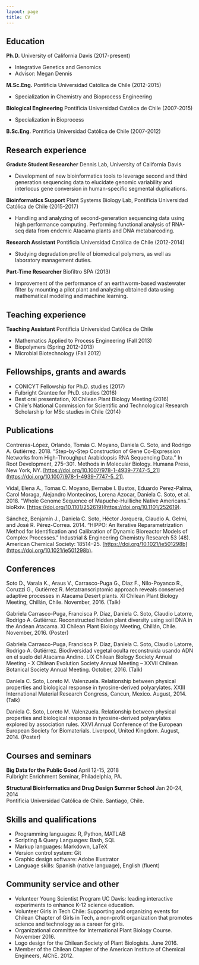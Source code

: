 ```yaml
---
layout: page
title: CV
---
```


## Education

**Ph.D.** University of California Davis (2017-present)  
- Integrative Genetics and Genomics
- Advisor: Megan Dennis

**M.Sc.Eng.** Pontificia Universidad Católica de Chile (2012-2015)  
- Specialization in Chemistry and Bioprocess Engineering

**Biological Engineering** Pontificia Universidad Católica de Chile (2007-2015)  
- Specialization in Bioprocess

**B.Sc.Eng.** Pontificia Universidad Católica de Chile (2007-2012)

## Research experience				

**Gradute Student Researcher** Dennis Lab, University of California Davis
- Development of new bioinformatics tools to leverage second and third generation sequencing data to elucidate genomic variability and interlocus gene conversion in human-specific segmental duplications. 

**Bioinformatics Support** Plant Systems Biology Lab, Pontificia Universidad Católica de Chile (2015-2017)
-	Handling and analyzing of second-generation sequencing data using high performance computing. Performing functional analysis of RNA-seq data from endemic Atacama plants and DNA metabarcoding. 	

**Research Assistant** Pontificia Universidad Católica de Chile (2012-2014)
-	Studying degradation profile of biomedical polymers, as well as laboratory management duties.

**Part-Time Researcher** Biofiltro SPA (2013)
-	Improvement of the performance of an earthworm-based wastewater filter by mounting a pilot plant and analyzing obtained data using mathematical modeling and machine learning. 

## Teaching experience

**Teaching Assistant** Pontificia Universidad Católica de Chile  
- Mathematics Applied to Process Engineering (Fall 2013)
- Biopolymers (Spring 2012-2013)
- Microbial Biotechnology (Fall 2012)

## Fellowships, grants and awards

-	CONICYT Fellowship for Ph.D. studies (2017)
-	Fulbright Grantee for Ph.D. studies	(2016)
-	Best oral presentation, XI Chilean Plant Biology Meeting (2016)                     
-	Chile's National Commission for Scientific and Technological Research Scholarship for MSc studies in Chile (2014)

## Publications

Contreras-López, Orlando, Tomás C. Moyano, Daniela C. Soto, and Rodrigo A. Gutiérrez. 2018. “Step-by-Step Construction of Gene Co-Expression Networks from High-Throughput Arabidopsis RNA Sequencing Data.” In Root Development, 275–301. Methods in Molecular Biology. Humana Press, New York, NY. [https://doi.org/10.1007/978-1-4939-7747-5_21](https://doi.org/10.1007/978-1-4939-7747-5_21).

Vidal, Elena A., Tomas C. Moyano, Bernabe I. Bustos, Eduardo Perez-Palma, Carol Moraga, Alejandro Montecinos, Lorena Azocar, Daniela C. Soto, et al. 2018. “Whole Genome Sequence of Mapuche-Huilliche Native Americans.” bioRxiv. [https://doi.org/10.1101/252619](https://doi.org/10.1101/252619).

Sánchez, Benjamín J., Daniela C. Soto, Héctor Jorquera, Claudio A. Gelmi, and José R. Pérez-Correa. 2014. “HIPPO: An Iterative Reparametrization Method for Identification and Calibration of Dynamic Bioreactor Models of Complex Processes.” Industrial & Engineering Chemistry Research 53 (48). American Chemical Society: 18514–25. [https://doi.org/10.1021/ie501298b](https://doi.org/10.1021/ie501298b).

## Conferences

Soto D., Varala K., Araus V., Carrasco-Puga G., Díaz F., Nilo-Poyanco R., Coruzzi G., Gutiérrez R. Metatranscriptomic approach reveals conserved adaptive processes in Atacama Desert plants. XI Chilean Plant Biology Meeting, Chillán, Chile. November, 2016. (Talk)

Gabriela Carrasco-Puga, Francisca P. Díaz, Daniela C. Soto, Claudio Latorre, Rodrigo A. Gutiérrez. Reconstructed hidden plant diversity using soil DNA in the Andean Atacama. XI Chilean Plant Biology Meeting, Chillán, Chile. November, 2016. (Poster)

Gabriela Carrasco-Puga, Francisca P. Díaz, Daniela C. Soto, Claudio Latorre, Rodrigo A. Gutiérrez. Biodiversidad vegetal oculta reconstruida usando ADN en el suelo del Atacama Andino. LIX Chilean Biology Society Annual Meeting - X Chilean Evolution Society Annual Meeting – XXVII Chilean Botanical Society Annual Meeting. October, 2016. (Talk)

Daniela C. Soto, Loreto M. Valenzuela. Relationship between physical properties and biological response in tyrosine-derived polyarylates. XXIII International Material Research Congress, Cancun, Mexico. August, 2014. (Talk)

Daniela C. Soto, Loreto M. Valenzuela. Relationship between physical properties and biological response in tyrosine-derived polyarylates explored by association rules. XXVI Annual Conference of the European European Society for Biomaterials. Liverpool, United Kingdom. August, 2014. (Poster)

## Courses and seminars	

**Big Data for the Public Good** April 12-15, 2018  
Fulbright Enrichment Seminar, Philadelphia, PA. 

**Structural Bioinformatics and Drug Design Summer School** Jan 20-24, 2014  
Pontificia Universidad Católica de Chile. Santiago, Chile. 	

## Skills and qualifications

- Programming languages: R, Python, MATLAB
- Scripting & Query Languages: Bash, SQL
- Markup languages: Markdown, LaTeX
- Version control system: Git
- Graphic design software: Adobe Illustrator
- Language skills: Spanish (native language), English (fluent)

## Community service and other

- Volunteer Young Scientist Program UC Davis: leading interactive experiments to enhance K-12 science education.
- Volunteer Girls in Tech Chile: Supporting and organizing events for Chilean Chapter of Girls in Tech, a non-profit organization that promotes science and technology as a career for girls. 
- Organizational committee for International Plant Biology Course. November 2016.
- Logo design for the Chilean Society of Plant Biologists. June 2016.
- Member of the Chilean Chapter of the American Institute of Chemical Engineers, AIChE. 2012.

